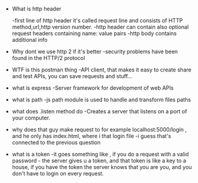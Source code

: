 - What is http header

  -first line of http header it's called request line and consists of HTTP method,url,http version number.
  -http header can contain also optional request headers containing name: value pairs
  -http body contains additional info

- Why dont we use http 2 if it's better
  -security problems have been found in the HTTP/2 protocol

- WTF is this postman thing
  -API client, that makes it easy to create share and test APIs, you can save requests and stuff...

- what is express
  -Server framework for development of web APIs

- what is path
  -js path module is used to handle and transform files paths

* what does .listen method do
  -Creates a server that listens on a port of your computer.

* why does that guy make request to for example localhost:5000/login , and he only has index.html, where i that login file
  -i guess that's connected to the previous question

* what is a token
  -it goes something like , if you do a request with a valid password - the server gives u a token, and that token is like a key to a house, if you have the token the server knows that you are you, and you don't have to login on every request.
